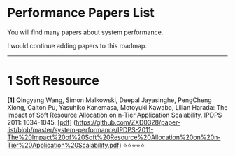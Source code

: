 # Performance Papers List

You will find many papers about system performance.

I would continue adding papers to this roadmap.


---------------------------------------

# 1 Soft Resource

**[1]** Qingyang Wang, Simon Malkowski, Deepal Jayasinghe, PengCheng Xiong, Calton Pu, Yasuhiko Kanemasa, Motoyuki Kawaba, Lilian Harada: The Impact of Soft Resource Allocation on n-Tier Application Scalability. IPDPS 2011: 1034-1045. [[pdf]](https://github.com/HFTrader/DeepLearningBook/raw/master/DeepLearningBook.pdf) (https://github.com/ZXD0328/paper-list/blob/master/system-performance/IPDPS-2011-The%20Impact%20of%20Soft%20Resource%20Allocation%20on%20n-Tier%20Application%20Scalability.pdf) :star::star::star::star::star:
